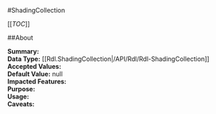 #ShadingCollection

[[_TOC_]]

##About

**Summary:**   
**Data Type:** [[Rdl.ShadingCollection|/API/Rdl/Rdl-ShadingCollection]]  
**Accepted Values:**   
**Default Value:** null  
**Impacted Features:**   
**Purpose:**   
**Usage:**   
**Caveats:**   

